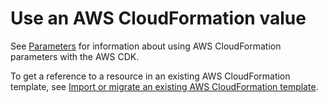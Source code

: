 # Use an AWS CloudFormation value<a name="get_cfn_param"></a>

See [Parameters](parameters.md) for information about using AWS CloudFormation parameters with the AWS CDK\.

To get a reference to a resource in an existing AWS CloudFormation template, see [Import or migrate an existing AWS CloudFormation template](use_cfn_template.md)\.